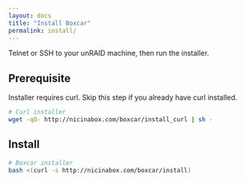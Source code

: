```yaml
---
layout: docs
title: "Install Boxcar"
permalink: install/
---
```


Telnet or SSH to your unRAID machine, then run the installer.

## Prerequisite

Installer requires curl. Skip this step if you already have curl installed.

```bash
# Curl installer
wget -qO- http://nicinabox.com/boxcar/install_curl | sh -
```

## Install

```bash
# Boxcar installer
bash <(curl -s http://nicinabox.com/boxcar/install)
```
